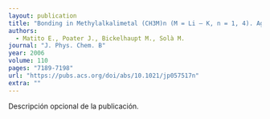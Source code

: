 ```yaml
---
layout: publication
title: "Bonding in Methylalkalimetal (CH3M)n (M = Li – K, n = 1, 4). Agreement and Divergences between AIM and ELF Analyses"
authors:
  - Matito E., Poater J., Bickelhaupt M., Solà M.
journal: "J. Phys. Chem. B"
year: 2006
volume: 110
pages: "7189-7198"
url: "https://pubs.acs.org/doi/abs/10.1021/jp057517n"
extra: ""
---
```


Descripción opcional de la publicación.
